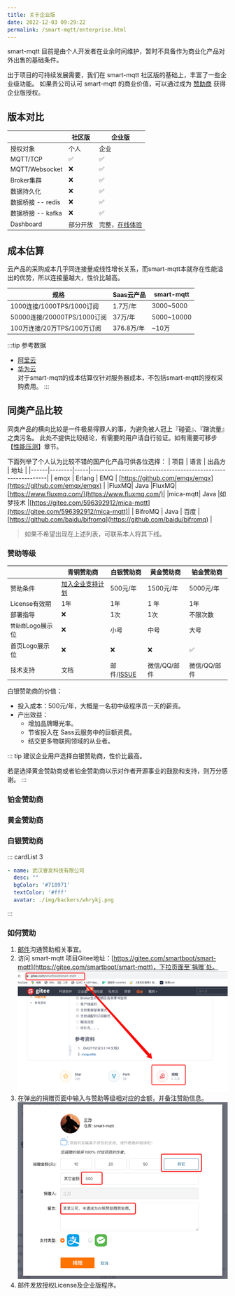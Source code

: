 ```yaml
---
title: 关于企业版
date: 2022-12-03 09:29:22
permalink: /smart-mqtt/enterprise.html
---
```


smart-mqtt 目前是由个人开发者在业余时间维护，暂时不具备作为商业化产品对外出售的基础条件。

出于项目的可持续发展需要，我们在 smart-mqtt 社区版的基础上，丰富了一些企业级功能。
如果贵公司认可 smart-mqtt 的商业价值，可以通过成为 [赞助商](#赞助等级) 获得企业版授权。

## 版本对比
|                | 社区版  | 企业版                                    |
|----------------|------|----------------------------------------|
| 授权对象           | 个人   | 企业                                     |
| MQTT/TCP       | ✅    | ✅                                      |
| MQTT/Websocket | ❌    | ✅                                      |
| Broker集群       | ❌    | ✅                                      |
| 数据持久化          | ❌    | ✅                                      |
| 数据桥接 -- redis  | ❌    | ✅                                      |
| 数据桥接 -- kafka  | ❌    | ✅                                      |
| Dashboard      | 部分开放 | 完整，[在线体验](http://82.157.162.230:8083/) |



## 成本估算
云产品的采购成本几乎同连接量成线性增长关系，而smart-mqtt本就存在性能溢出的优势，所以连接量越大，性价比越高。

| 规格                      | Saas云产品  | smart-mqtt |
|-------------------------|----------|------------|
| 1000连接/1000TPS/1000订阅   | 1.7万/年   | 3000~5000  |
| 50000连接/20000TPS/1000订阅 | 37万/年    | 5000~10000 |
| 100万连接/20万TPS/100万订阅    | 376.8万/年 | ~10万       |

:::tip 参考数据
- [阿里云](https://www.aliyun.com/product/mq4iot)
- [华为云](https://www.huaweicloud.com/pricing.html#/iothub)  
对于smart-mqtt的成本估算仅针对服务器成本，不包括smart-mqtt的授权采购费用。
:::

## 同类产品比较
同类产品的横向比较是一件极易得罪人的事，为避免被人冠上『碰瓷』、『蹭流量』之类污名。
此处不提供比较结论，有需要的用户请自行验证。如有需要可移步【[性能压测](/smart-mqtt/performance.html)】章节。

下面列举了个人认为比较不错的国产化产品可供各位选择：
| 项目   | 语言     | 出品方 | 地址                                                           |
|------|--------|-----|--------------------------------------------------------------|
| emqx | Erlang | EMQ | [https://github.com/emqx/emqx](https://github.com/emqx/emqx) |
|FluxMQ| Java |FluxMQ|[https://www.fluxmq.com/](https://www.fluxmq.com/)|
|mica-mqtt| Java |如梦技术 |[https://gitee.com/596392912/mica-mqtt](https://gitee.com/596392912/mica-mqtt)|
|   BifroMQ   | Java   |   百度  | [https://github.com/baidu/bifromq](https://github.com/baidu/bifromq)                         |

> 如果不希望出现在上述列表，可联系本人将其下线。


### 赞助等级

|| 青铜赞助商      | 白银赞助商 | 黄金赞助商 | 铂金赞助商  |
|------------|-------|-------|--------|----------|
| 赞助条件       |[加入企业支持计划](/smart-mqtt/)|500元/年| 1500元/年  |5000元/年 |
| License有效期 | 1年    | 1年    | 1 年    | 1年       |
| 部署指导       | ❌     | 1次     | 1次     | 不限次数     |
| `赞助商`Logo展示位 | ❌     | 小号    | 中号     | 大号       |
| 首页Logo展示位  | ❌     | ❌     | ❌      | ✅        |
| 技术支持       | 文档    | 邮件/[ISSUE](https://gitee.com/smartboot/smart-mqtt/issues)    | 微信/QQ/邮件 | 微信/QQ/邮件 |
白银赞助商的价值：

- 投入成本：500元/年，大概是一名初中级程序员一天的薪资。
- 产出效益：
    - 增加品牌曝光率。
    - 节省投入在 Sass云服务中的巨额资费。
    - 结交更多物联网领域的从业者。

::: tip
建议企业用户选择白银赞助商，性价比最高。

若是选择黄金赞助商或者铂金赞助商以示对作者开源事业的鼓励和支持，则万分感谢。
:::

### 铂金赞助商

### 黄金赞助商

### 白银赞助商
::: cardList 3
```yaml
- name: 武汉睿友科技有限公司
  desc: ""
  bgColor: '#718971'
  textColor: '#fff'
  avatar: ./img/backers/whrykj.png
```
:::

### 如何赞助
1. [邮件](mailto:zhengjunweimail@163.com)沟通赞助相关事宜。
2. 访问 smart-mqtt 项目Gitee地址：[https://gitee.com/smartboot/smart-mqtt](https://gitee.com/smartboot/smart-mqtt)，下拉页面至`捐赠`处。
   ![img.png](./img/donate_1.png)
3. 在弹出的捐赠页面中输入与赞助等级相对应的金额，并备注赞助信息。
   ![](./img/donate_2.png)
4. 邮件发放授权License及企业版程序。